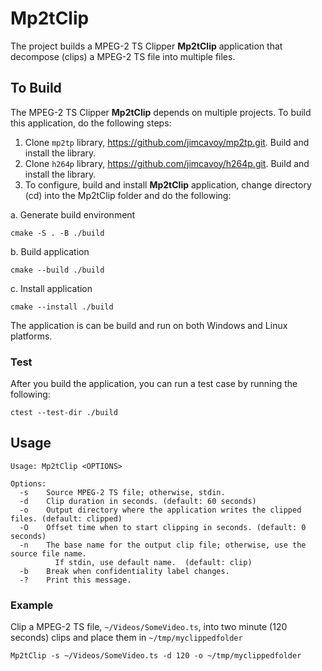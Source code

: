 # Mp2tClip
The project builds a MPEG-2 TS Clipper __Mp2tClip__ application that decompose (clips) a MPEG-2 TS file into multiple files.

## To Build 
The MPEG-2 TS Clipper __Mp2tClip__ depends on multiple projects.  To build this application, do the following steps:

1. Clone `mp2tp` library, https://github.com/jimcavoy/mp2tp.git.  Build and install the library.
2. Clone `h264p` library, https://github.com/jimcavoy/h264p.git.  Build and install the library.
3. To configure, build and install __Mp2tClip__ application, change directory (cd) into the Mp2tClip folder and do the following:

a. Generate build environment
```
cmake -S . -B ./build
```
b. Build application
```
cmake --build ./build
```
c. Install application
```
cmake --install ./build
```
The application is can be build and run on both Windows and Linux platforms.

### Test
After you build the application, you can run a test case by running the following:
```
ctest --test-dir ./build
```

## Usage
```
Usage: Mp2tClip <OPTIONS>

Options:
  -s    Source MPEG-2 TS file; otherwise, stdin.
  -d    Clip duration in seconds. (default: 60 seconds)
  -o    Output directory where the application writes the clipped files. (default: clipped)
  -O    Offset time when to start clipping in seconds. (default: 0 seconds)
  -n    The base name for the output clip file; otherwise, use the source file name.
          If stdin, use default name.  (default: clip)
  -b    Break when confidentiality label changes.
  -?    Print this message.
```

### Example
Clip a MPEG-2 TS file, `~/Videos/SomeVideo.ts`, into two minute (120 seconds) clips and place them in `~/tmp/myclippedfolder`

    Mp2tClip -s ~/Videos/SomeVideo.ts -d 120 -o ~/tmp/myclippedfolder


  
